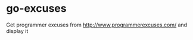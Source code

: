 go-excuses
==========

Get programmer excuses from http://www.programmerexcuses.com/ and display it

